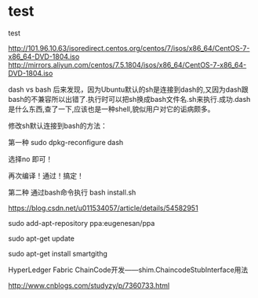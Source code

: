 # test
test

http://101.96.10.63/isoredirect.centos.org/centos/7/isos/x86_64/CentOS-7-x86_64-DVD-1804.iso
http://mirrors.aliyun.com/centos/7.5.1804/isos/x86_64/CentOS-7-x86_64-DVD-1804.iso


dash vs bash
后来发现，因为Ubuntu默认的sh是连接到dash的,又因为dash跟bash的不兼容所以出错了.执行时可以把sh换成bash文件名.sh来执行.成功.dash是什么东西,查了一下,应该也是一种shell,貌似用户对它的诟病颇多。

修改sh默认连接到bash的方法：

第一种
sudo dpkg-reconfigure dash

选择no 即可！

再次编译！通过！搞定！



第二种
通过bash命令执行
bash install.sh


https://blog.csdn.net/u011534057/article/details/54582951

sudo add-apt-repository ppa:eugenesan/ppa

sudo apt-get update

sudo apt-get install smartgithg




HyperLedger Fabric ChainCode开发——shim.ChaincodeStubInterface用法

http://www.cnblogs.com/studyzy/p/7360733.html







